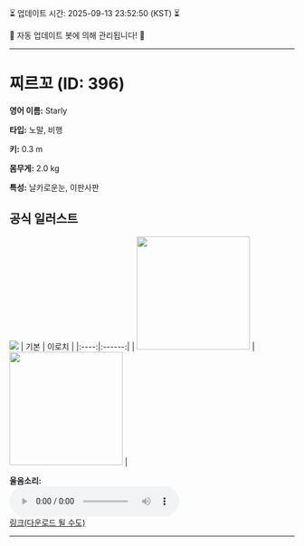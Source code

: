 
⏳ 업데이트 시간: 2025-09-13 23:52:50 (KST) ⏳

🤖 자동 업데이트 봇에 의해 관리됩니다! 🤖

---

# 찌르꼬 (ID: 396)
**영어 이름:** Starly

**타입:** 노말, 비행

**키:** 0.3 m

**몸무게:** 2.0 kg

**특성:** 날카로운눈, 이판사판

## 공식 일러스트
![](https://raw.githubusercontent.com/PokeAPI/sprites/master/sprites/pokemon/other/official-artwork/396.png)
| 기본 | 이로치 |
|:----:|:------:|
| <img src="http://play.pokemonshowdown.com/sprites/ani/starly.gif" width="200"> | <img src="http://play.pokemonshowdown.com/sprites/ani-shiny/starly.gif" width="200"> |

**울음소리:**<br><audio controls src="https://raw.githubusercontent.com/PokeAPI/cries/main/cries/pokemon/latest/396.ogg"></audio><br> [링크(다운로드 될 수도)](https://raw.githubusercontent.com/PokeAPI/cries/main/cries/pokemon/latest/396.ogg)


---
